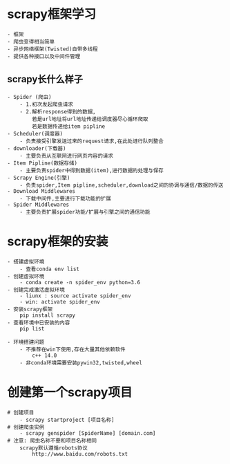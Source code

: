 # scrapy框架学习
    - 框架
    - 爬虫变得相当简单
    - 异步网络框架(Twisted)自带多线程
    - 提供各种接口以及中间件管理
    
## scrapy长什么样子
    - Spider (爬虫)
        - 1.初次发起爬虫请求
        - 2.解析response得到的数据,
            若是url地址将url地址传递给调度器尽心循环爬取
            若是数据传递给item pipline
    - Scheduler(调度器)
        - 负责接受引擎发送过来的request请求,在此处进行队列整合
    - downloader(下载器)
        - 主要负责从互联网进行网页内容的请求
    - Item Pipline(数据存储)
        - 主要负责spider中得到数据(item),进行数据的处理与保存
    - Scrapy Engine(引擎)
        - 负责spider,Item pipline,scheduler,download之间的协调与通信/数据的传送
    - Download Middlewares
        - 下载中间件,主要进行下载功能的扩展
    - Spider Middlewares
        - 主要负责扩展spider功能/扩展与引擎之间的通信功能
        
# scrapy框架的安装
    - 搭建虚拟环境
        - 查看conda env list
    - 创建虚拟环境
        - conda create -n spider_env python=3.6
    - 创建完成激活虚拟环境
        - liunx : source activate spider_env
        - win: activate spider_env
    - 安装scrapy框架
        pip install scrapy
    - 查看环境中已安装的内容    
        pip list
        
    - 环境搭建问题
        - 不推荐在win下使用,存在大量其他依赖软件
            c++ 14.0
        - 非conda环境需要安装pywin32,twisted,wheel
        
# 创建第一个scrapy项目
    # 创建项目
        - scrapy startproject [项目名称]
    # 创建爬虫实例
        - scrapy genspider [SpiderName] [domain.com]
    # 注意: 爬虫名称不要和项目名称相同
        scrapy默认遵循robots协议
            http://www.baidu.com/robots.txt
    